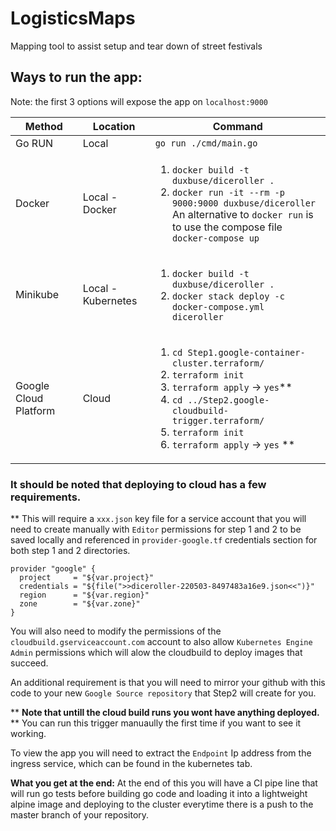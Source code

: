 # LogisticsMaps
Mapping tool to assist setup and tear down of street festivals


## Ways to run the app:
Note: the first 3 options will expose the app on `localhost:9000`

Method | Location | Command
--- | --- | ---
Go RUN | Local | `go run ./cmd/main.go`
Docker | Local - Docker| <ol> <li> `docker build -t duxbuse/diceroller .`</li> <li>`docker run -it --rm -p 9000:9000 duxbuse/diceroller`</li> An alternative to `docker run` is to use the compose file `docker-compose up`
Minikube | Local - Kubernetes| <ol> <li> `docker build -t duxbuse/diceroller .`</li> <li>`docker stack deploy -c docker-compose.yml diceroller`</li>
Google Cloud Platform | Cloud | <ol> <li>`cd Step1.google-container-cluster.terraform/`</li> <li>`terraform init` </li><li>`terraform apply` -> `yes`\*\*</li><li>`cd ../Step2.google-cloudbuild-trigger.terraform/` </li><li>`terraform init` </li><li>`terraform apply` -> `yes` \*\* </li></ol>

### It should be noted that deploying to cloud has a few requirements.

** This will require a `xxx.json` key file for a service account that you will need to create manually with `Editor` permissions for step 1 and 2 to be saved locally and referenced in `provider-google.tf` credentials section for both step 1 and 2 directories.

```
provider "google" {
  project     = "${var.project}"
  credentials = "${file(">>diceroller-220503-8497483a16e9.json<<")}"
  region      = "${var.region}"
  zone        = "${var.zone}"
}
```

You will also need to modify the permissions of the `cloudbuild.gserviceaccount.com` account to also allow `Kubernetes Engine Admin` permissions which will alow the cloudbuild to deploy images that succeed.

An additional requirement is that you will need to mirror your github with this code to your new `Google Source repository` that Step2 will create for you.

 ** **Note that untill the cloud build runs you wont have anything deployed.** ** You can run this trigger manuaully the first time if you want to see it working.

To view the app you will need to extract the `Endpoint` Ip address from the ingress service, which can be found in the kubernetes tab.

**What you get at the end:**
At the end of this you will have a CI pipe line that will run go tests before building go code and loading it into a lightweight alpine image and deploying to the cluster everytime there is a push to the master branch of your repository.